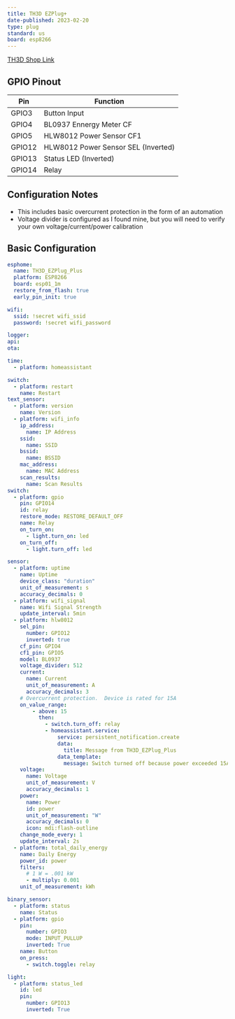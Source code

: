 ```yaml
---
title: TH3D EZPlug+
date-published: 2023-02-20
type: plug
standard: us
board: esp8266
---
```


[TH3D Shop Link](https://www.th3dstudio.com/product/ezplug-open-source-wifi-smart-plug/)

## GPIO Pinout

| Pin    | Function                            |
| -----  | ------------                        |
| GPIO3  | Button Input                        |
| GPIO4  | BL0937 Ennergy Meter CF             |
| GPIO5  | HLW8012 Power Sensor CF1            |
| GPIO12 | HLW8012 Power Sensor SEL (Inverted) |
| GPIO13 | Status LED (Inverted)               |
| GPIO14 | Relay                               |

## Configuration Notes

* This includes basic overcurrent protection in the form of an automation
* Voltage divider is configured as I found mine, but you will need to verify your own voltage/current/power calibration

## Basic Configuration

```yaml
esphome:
  name: TH3D_EZPlug_Plus
  platform: ESP8266
  board: esp01_1m
  restore_from_flash: true
  early_pin_init: true

wifi:
  ssid: !secret wifi_ssid
  password: !secret wifi_password

logger:
api:
ota:

time:
  - platform: homeassistant

switch:
  - platform: restart
    name: Restart
text_sensor:
  - platform: version
    name: Version
  - platform: wifi_info
    ip_address:
      name: IP Address
    ssid:
      name: SSID
    bssid:
      name: BSSID
    mac_address:
      name: MAC Address
    scan_results:
      name: Scan Results
switch:
  - platform: gpio
    pin: GPIO14
    id: relay
    restore_mode: RESTORE_DEFAULT_OFF
    name: Relay
    on_turn_on:
      - light.turn_on: led
    on_turn_off:
      - light.turn_off: led

sensor:
  - platform: uptime
    name: Uptime
    device_class: "duration"
    unit_of_measurement: s
    accuracy_decimals: 0
  - platform: wifi_signal
    name: Wifi Signal Strength
    update_interval: 5min
  - platform: hlw8012
    sel_pin:
      number: GPIO12
      inverted: true
    cf_pin: GPIO4
    cf1_pin: GPIO5
    model: BL0937
    voltage_divider: 512
    current:
      name: Current
      unit_of_measurement: A
      accuracy_decimals: 3
    # Overcurrent protection.  Device is rated for 15A
    on_value_range:
        - above: 15
          then:
            - switch.turn_off: relay
            - homeassistant.service:
                service: persistent_notification.create
                data:
                  title: Message from TH3D_EZPlug_Plus
                data_template:
                  message: Switch turned off because power exceeded 15A
    voltage:
      name: Voltage
      unit_of_measurement: V
      accuracy_decimals: 1
    power:
      name: Power
      id: power
      unit_of_measurement: "W"
      accuracy_decimals: 0
      icon: mdi:flash-outline
    change_mode_every: 1
    update_interval: 2s
  - platform: total_daily_energy
    name: Daily Energy
    power_id: power
    filters:
      # 1 W = .001 kW
      - multiply: 0.001
    unit_of_measurement: kWh

binary_sensor:
  - platform: status
    name: Status
  - platform: gpio
    pin:
      number: GPIO3
      mode: INPUT_PULLUP
      inverted: True
    name: Button
    on_press:
      - switch.toggle: relay

light:
  - platform: status_led
    id: led
    pin:
      number: GPIO13
      inverted: True
```
